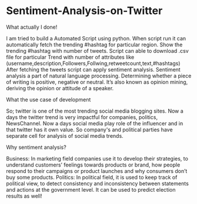 # Sentiment-Analysis-on-Twitter

What actually I done!

I am tried to build a Automated Script using python. 
When script run it can automatically fetch the trending #hashtag for particular region.
Show the trending #hashtag with number of tweets.
Script can able to download .csv file for particular Trend with number of attributes like (username,description,Followers,Follwing,retweetcount,text,#hashtags)
After fetching the tweets script can apply sentiment analysis.
Sentiment analysis a part of natural language processing.
Determining whether a piece of writing is positive, negative or neutral. It’s also known as opinion mining, deriving the opinion or attitude of a speaker.

What the use case of development


So; twitter is one of the most trending social media blogging sites.
Now a days the twitter trend is very impactful for companies, politics, NewsChannel.
Now a days social media play role of the influencer and in that twitter has it own value.
So company's and political parties have separate cell for analysis of social media trends.


Why sentiment analysis?

Business: In marketing field companies use it to develop their strategies, to understand customers’ feelings towards products or brand, how people respond to their campaigns or product launches and why consumers don’t buy some products.
Politics: In political field, it is used to keep track of political view, to detect consistency and inconsistency between statements and actions at the government level. It can be used to predict election results as well!






